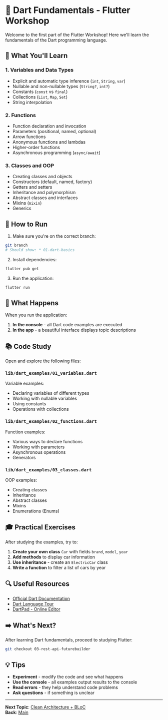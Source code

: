 # 🎯 Dart Fundamentals - Flutter Workshop

Welcome to the first part of the Flutter Workshop! Here we'll learn the fundamentals of the Dart programming language.

## 📖 What You'll Learn

### 1. Variables and Data Types

- Explicit and automatic type inference (`int`, `String`, `var`)
- Nullable and non-nullable types (`String?`, `int?`)
- Constants (`const` vs `final`)
- Collections (`List`, `Map`, `Set`)
- String interpolation

### 2. Functions

- Function declaration and invocation
- Parameters (positional, named, optional)
- Arrow functions
- Anonymous functions and lambdas
- Higher-order functions
- Asynchronous programming (`async/await`)

### 3. Classes and OOP

- Creating classes and objects
- Constructors (default, named, factory)
- Getters and setters
- Inheritance and polymorphism
- Abstract classes and interfaces
- Mixins (`mixin`)
- Generics

## 🚀 How to Run

1. Make sure you're on the correct branch:

```bash
git branch
# Should show: * 01-dart-basics
```

2. Install dependencies:

```bash
flutter pub get
```

3. Run the application:

```bash
flutter run
```

## 📱 What Happens

When you run the application:

1. **In the console** - all Dart code examples are executed
2. **In the app** - a beautiful interface displays topic descriptions

## 📚 Code Study

Open and explore the following files:

### `lib/dart_examples/01_variables.dart`

Variable examples:

- Declaring variables of different types
- Working with nullable variables
- Using constants
- Operations with collections

### `lib/dart_examples/02_functions.dart`

Function examples:

- Various ways to declare functions
- Working with parameters
- Asynchronous operations
- Generators

### `lib/dart_examples/03_classes.dart`

OOP examples:

- Creating classes
- Inheritance
- Abstract classes
- Mixins
- Enumerations (Enums)

## 🎓 Practical Exercises

After studying the examples, try to:

1. **Create your own class** `Car` with fields `brand`, `model`, `year`
2. **Add methods** to display car information
3. **Use inheritance** - create an `ElectricCar` class
4. **Write a function** to filter a list of cars by year

## 🔍 Useful Resources

- [Official Dart Documentation](https://dart.dev/language)
- [Dart Language Tour](https://dart.dev/language/tour)
- [DartPad - Online Editor](https://dartpad.dev/)

## ➡️ What's Next?

After learning Dart fundamentals, proceed to studying Flutter:

```bash
git checkout 03-rest-api-futurebuilder
```

## 💡 Tips

- **Experiment** - modify the code and see what happens
- **Use the console** - all examples output results to the console
- **Read errors** - they help understand code problems
- **Ask questions** - if something is unclear

---

**Next Topic**: [Clean Architecture + BLoC](../03-rest-api-futurebuilder)  
**Back**: [Main](../main)
